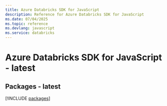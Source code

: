 ```yaml
---
title: Azure Databricks SDK for JavaScript
description: Reference for Azure Databricks SDK for JavaScript
ms.date: 07/04/2025
ms.topic: reference
ms.devlang: javascript
ms.service: databricks
---
```

# Azure Databricks SDK for JavaScript - latest
## Packages - latest
[!INCLUDE [packages](databricks-index.md)]
